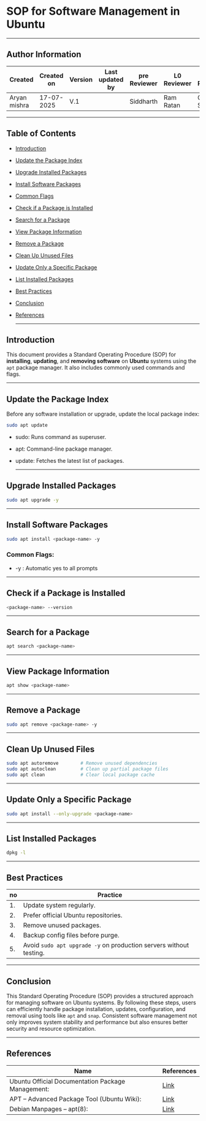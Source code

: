 # SOP for Software Management in Ubuntu

---
## Author Information

| Created         | Created on         | Version          | Last updated by   | pre Reviewer       | L0 Reviewer     | L1 Reviewer          |    L2 Reviewer    |
|-----------------|--------------------|------------------|-------------------|--------------------|-----------------|----------------------|-------------------|
| Aryan mishra    |17-07-2025          | V.1        |                         |        Siddharth   |  Ram Ratan      |      Gaurav Singla   |   Mahesh Kumar    |
 
 ---
## Table of Contents
- [Introduction](#introduction)
- [Update the Package Index](#update-the-package-index)
- [Upgrade Installed Packages](#upgrade-installed-packages)
- [Install Software Packages](#install-software-packages)
- [Common Flags](#common-flags)
- [Check if a Package is Installed](#check-if-a-package-is-installed)
- [Search for a Package](#search-for-a-package)
- [View Package Information](#view-package-information)
- [Remove a Package](#remove-a-package)
- [Clean Up Unused Files](#clean-up-unused-files)
- [Update Only a Specific Package](#update-only-a-specific-package)
- [List Installed Packages](#list-installed-packages)
- [Best Practices](#best-practices)
- [Conclusion](#Conclusion)
- [References](#References)


     ---
    
 ## Introduction
This document provides a Standard Operating Procedure (SOP) for **installing**, **updating**, and **removing software** on **Ubuntu** systems using the `apt` package manager. It also includes commonly used commands and flags.


---

## Update the Package Index

Before any software installation or upgrade, update the local package index:

```bash
sudo apt update
```
- sudo: Runs command as superuser.

- apt: Command-line package manager.

- update: Fetches the latest list of packages.

  ---
## Upgrade Installed Packages
```bash
sudo apt upgrade -y
```
---
## Install Software Packages
```bash
sudo apt install <package-name> -y
```
### Common Flags:

- -y :  Automatic yes to all prompts

 ---
## Check if a Package is Installed
```bash
<package-name> --version
```
---
 
 ## Search for a Package
 ```bash
apt search <package-name>
```
---
## View Package Information
```bash
apt show <package-name>
```
---
## Remove a Package
```bash
sudo apt remove <package-name> -y
```
---
## Clean Up Unused Files
```bash
sudo apt autoremove        # Remove unused dependencies
sudo apt autoclean         # Clean up partial package files
sudo apt clean             # Clear local package cache
```
---
## Update Only a Specific Package
```bash
sudo apt install --only-upgrade <package-name>
```
---
## List Installed Packages
```bash
dpkg -l
```
---

## Best Practices

| no   | Practice                                                                 |
|-----|--------------------------------------------------------------------------|
| 1.  | Update system regularly.                                                 |
| 2.  | Prefer official Ubuntu repositories.                                     |
| 3.  | Remove unused packages.                                                  |
| 4.  | Backup config files before purge.                                        |
| 5.  | Avoid `sudo apt upgrade -y` on production servers without testing.       |

---
## Conclusion

This Standard Operating Procedure (SOP) provides a structured approach for managing software on Ubuntu systems. By following these steps, users can efficiently handle package installation, updates, configuration, and removal using tools like `apt` and `snap`. Consistent software management not only improves system stability and performance but also ensures better security and resource optimization. 

---
## References
| Name                                                  |              References                                                              
|-----------------------------------------------------|--------------------------------------------------------------------------|
|  Ubuntu Official Documentation Package Management: | [Link](https://help.ubuntu.com/lts/serverguide/apt.html)                         |
|  APT – Advanced Package Tool (Ubuntu Wiki):        |  [Link](https://wiki.ubuntu.com/Apt)                                             |
|  Debian Manpages – apt(8):                         | [Link](https://manpages.debian.org/bullseye/apt/apt.8.en.html)                   |
